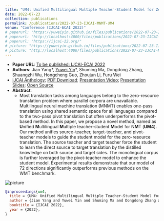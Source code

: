 ```yaml
---
title: "UM4: Unified Multilingual Multiple Teacher-Student Model for Zero-Resource Neural Machine Translation"
date: 2022-07-23
collection: publications
permalink: /publications/2022-07-23-IJCAI-MNMT-UM4
venue: "Conference (IJCAI-ECAI 2022)"
# paperurl: "https://yuweiyin.github.io/files/publications/2022-07-23-IJCAI-MNMT-UM4.pdf"
# paperurl: "http://localhost:4000/files/publications/2022-07-23-IJCAI-MNMT-UM4.pdf"
# paperurl: "https://ijcai-22.org/"
# picture: "https://yuweiyin.github.io/files/publications/2022-07-23-IJCAI-MNMT-UM4.png"
# picture: "http://localhost:4000/files/publications/2022-07-23-IJCAI-MNMT-UM4.png"
---
```


<script src="https://polyfill.io/v3/polyfill.min.js?features=es6"></script>
<script id="MathJax-script" async src="https://cdn.jsdelivr.net/npm/mathjax@3/es5/tex-mml-chtml.js"></script>
<script> 
MathJax = {
  tex: {
    inlineMath: [['$', '$']],
    processEscapes: true
  }
};
</script>

<!-- ## UM4: Unified Multilingual Multiple Teacher-Student Model for Zero-Resource Neural Machine Translation -->

- **Paper URL**: [To be published: IJCAI-ECAI 2022](https://ijcai-22.org/)
- **Authors**: Jian Yang\*, <u>Yuwei Yin</u>\*, Shuming Ma, Dongdong Zhang, Shuangzhi Wu, Hongcheng Guo, Zhoujun Li, Furu Wei
- [IJCAI Anthology](https://www.ijcai.org/past_proceedings); [PDF Download](https://yuweiyin.github.io/files/publications/2022-07-23-IJCAI-MNMT-UM4.pdf); [Presentation Video](https://www.youtube.com/channel/UCNePN1NOOrODhapYR_-LlHA); [Presentation Slides](https://yuweiyin.github.io/files/publications/2022-07-23-IJCAI-MNMT-UM4-Slides.pdf); [Open Source](https://github.com/YuweiYin/UM4)
- **Abstract**:
  - Most translation tasks among languages belong to the zero-resource translation problem where parallel corpora are unavailable. Multilingual neural machine translation (MNMT) enables one-pass translation using shared semantic space for all languages compared to the two-pass pivot translation but often underperforms the pivot-based method. In this paper, we propose a novel method, named as <b>U</b>nified <b>M</b>ultilingual <b>M</b>ultiple teacher-student <b>M</b>odel for N<b>M</b>T (<b>UM4</b>). Our method unifies source-teacher, target-teacher, and pivot-teacher models to guide the student model for the zero-resource translation. The source teacher and target teacher force the student to learn the direct source to target translation by the distilled knowledge on both source and target sides. The monolingual corpus is further leveraged by the pivot-teacher model to enhance the student model. Experimental results demonstrate that our model of 72 directions significantly outperforms previous methods on the WMT benchmark.

![picture](https://yuweiyin.github.io/files/publications/2022-07-23-IJCAI-MNMT-UM4.png)
<!-- ![picture](http://localhost:4000/files/publications/2022-07-23-IJCAI-MNMT-UM4.png) -->

<!-- - **Citation**:
  -  -->

```bibtex
@inproceedings{um4,
  title = {UM4: Unified Multilingual Multiple Teacher-Student Model for Zero-Resource Neural Machine Translation},
  author = {Jian Yang and Yuwei Yin and Shuming Ma and Dongdong Zhang and Shuangzhi Wu and Hongcheng Guo and Zhoujun Li and Furu Wei}
  booktitle = {IJCAI 2022},
  year = {2022},
}
```
